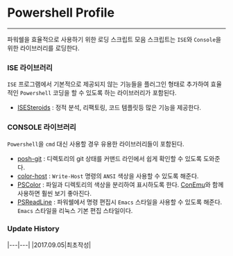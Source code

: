 # Powershell Profile

---

파워쉘을 효율적으로 사용하기 위한 로딩 스크립트 모음
스크립트는 `ISE`와 `Console`을 위한 라이브러리를 로딩한다.


### **ISE 라이브러리**

`ISE` 프로그램에서 기본적으로 제공되지 않는 기능들을 플러그인 형태로 추가하여 효율적인 `Powershell` 코딩을 할 수 있도록 하는 라이브러리가 포함된다.

- [ISESteroids](http://www.powertheshell.com/isesteroids/) : 정적 분석, 리팩토링, 코드 템플릿등 많은 기능을 제공한다.


### **CONSOLE 라이브러리**

`Powershell`을 `cmd` 대신 사용할 경우 유용한 라이브러리들이 포함된다.

- [posh-git](https://github.com/dahlbyk/posh-git) : 디렉토리의 git 상태를 커맨드 라인에서 쉽게 확인할 수 있도록 도와준다. 
- [color-host](https://github.com/weirdpattern/color-host) : `Write-Host` 명령의 `ANSI` 색상을 사용할 수 있도록 해준다.
- [PSColor](http://www.powertheshell.com/isesteroids/) : 파일과 디렉토리의 색상을 분리하여 표시하도록 한다. [ConEmu](https://conemu.github.io/)와 함께 사용하면 훨씬 보기 좋아진다.
- [PSReadLine](https://github.com/lzybkr/PSReadLine) : 파워쉘에서 명령 편집시 `Emacs` 스타일을 사용할 수 있도록 해준다. `Emacs` 스타일을 리눅스 기본 편집 스타일이다.


### **Update History**

|---|---|
|2017.09.05|최초작성|
